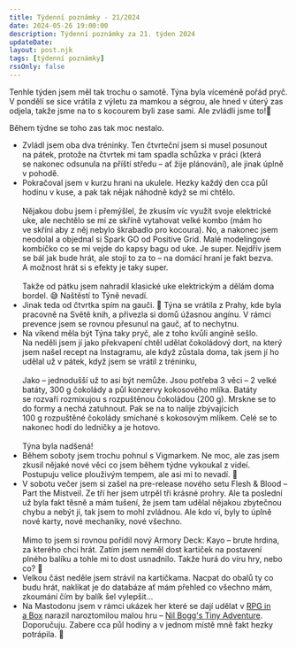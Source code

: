 ```yaml
---
title: Týdenní poznámky - 21/2024
date: 2024-05-26 19:00:00
description: Týdenní poznámky za 21. týden 2024
updateDate:
layout: post.njk
tags: [týdenní poznámky]
rssOnly: false
---
```

Tenhle týden jsem měl tak trochu o samotě. Týna byla víceméně pořád pryč. V pondělí se sice vrátila z výletu za mamkou a ségrou, ale hned v úterý zas odjela, takže jsme na to s kocourem byli zase sami. Ale zvládli jsme to!🙂

Během týdne se toho zas tak moc nestalo.
- Zvládl jsem oba dva tréninky. Ten čtvrteční jsem si musel posunout na pátek, protože na čtvrtek mi tam spadla schůzka v práci (která se nakonec odsunula na příští středu – ať žije plánování), ale jinak úplně v pohodě.
- Pokračoval jsem v kurzu hrani na ukulele. Hezky každý den cca půl hodinu v kuse, a pak tak nějak náhodně když se mi chtělo.<br><br>
Nějakou dobu jsem i přemýšlel, že zkusím víc využít svoje elektrické uke, ale nechtělo se mi ze skříně vytahovat velké kombo (mám ho ve skříni aby z něj nebylo škrabadlo pro kocoura). No, a nakonec jsem neodolal a objednal si Spark GO od Positive Grid. Malé modelingové kombíčko co se mi vejde do kapsy bagu od uke. Je super. Nejdřív jsem se bál jak bude hrát, ale stojí to za to – na domácí hraní je fakt bezva. A možnost hrát si s efekty je taky super.<br><br>
Takže od pátku jsem nahradil klasické uke elektrickým a dělám doma bordel. 😅 Naštěstí to Týně nevadí.
- Jinak teda od čtvrtka spím na gauči. 🙂 Týna se vrátila z Prahy, kde byla pracovně na Světě knih, a přivezla si domů úžasnou angínu. V rámci prevence jsem se rovnou přesunul na gauč, ať to nechytnu.
- Na víkend měla být Týna taky pryč, ale z toho kvůli angíně sešlo. Na neděli jsem jí jako překvapení chtěl udělat čokoládový dort, na který jsem našel recept na Instagramu, ale když zůstala doma, tak jsem jí ho udělal už v pátek, když jsem se vrátil z tréninku,<br><br>
Jako – jednodušší už to asi být nemůže. Jsou potřeba 3 věci – 2 velké batáty, 300 g čokolády a půl konzervy kokosového mlíka. Batáty se rozvaří rozmixujou s rozpuštěnou čokoládou (200 g). Mrskne se to do formy a nechá zatuhnout. Pak se na to nalije zbývajících 100 g rozpuštěné čokolády smíchané s kokosovým mlíkem. Celé se to nakonec hodí do ledničky a je hotovo.<br><br>
Týna byla nadšená!
- Během soboty jsem trochu pohnul s Vigmarkem. Ne moc, ale zas jsem zkusil nějaké nové věci co jsem během týdne vykoukal z videí. Postupuju velice plouživým tempem, ale asi mi to nevadí. 🙂
- V sobotu večer jsem si zašel na pre-release nového setu Flesh & Blood – Part the Mistveil. Ze tří her jsem utrpěl tři krásné prohry. Ale ta poslední už byla fakt těsně a mám tušení, že jsem tam udělal nějakou zbytečnou chybu a nebýt jí, tak jsem to mohl zvládnou. Ale kdo ví, byly to úplně nové karty, nové mechaniky, nové všechno.<br><br>
Mimo to jsem si rovnou pořídil nový Armory Deck: Kayo – brute hrdina, za kterého chci hrát. Zatím jsem neměl dost kartiček na postavení plného balíku a tohle mi to dost usnadnilo. Takže hurá do víru hry, nebo co? 🙂
- Velkou část neděle jsem strávil na kartičkama. Nacpat do obalů ty co budu hrát, naklikat je do databáze ať mám přehled co všechno mám, zkoumání čím by balík šel vylepšit…
- Na Mastodonu jsem v rámci ukázek her které se dají udělat v [RPG in a Box](https://mastodon.gamedev.place/@rpginabox@mastodon.social) narazil naroztomilou malou hru – [Nil Bogg's Tiny Adventure](https://poulet-roti.itch.io/nil-boggs-tiny-adventure). Doporučuju. Zabere cca půl hodiny a v jednom místě mně fakt hezky potrápila. 🙂